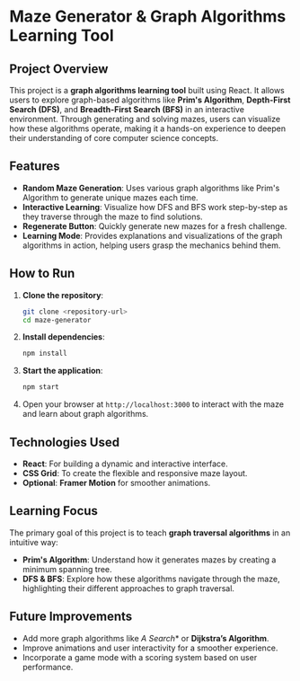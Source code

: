 
# **Maze Generator & Graph Algorithms Learning Tool**

## **Project Overview**
This project is a **graph algorithms learning tool** built using React. It allows users to explore graph-based algorithms like **Prim's Algorithm**, **Depth-First Search (DFS)**, and **Breadth-First Search (BFS)** in an interactive environment. Through generating and solving mazes, users can visualize how these algorithms operate, making it a hands-on experience to deepen their understanding of core computer science concepts.

## **Features**
- **Random Maze Generation**: Uses various graph algorithms like Prim's Algorithm to generate unique mazes each time.
- **Interactive Learning**: Visualize how DFS and BFS work step-by-step as they traverse through the maze to find solutions.
- **Regenerate Button**: Quickly generate new mazes for a fresh challenge.
- **Learning Mode**: Provides explanations and visualizations of the graph algorithms in action, helping users grasp the mechanics behind them.

## **How to Run**
1. **Clone the repository**:
   ```bash
   git clone <repository-url>
   cd maze-generator
   ```
2. **Install dependencies**:
   ```bash
   npm install
   ```
3. **Start the application**:
   ```bash
   npm start
   ```
4. Open your browser at `http://localhost:3000` to interact with the maze and learn about graph algorithms.

## **Technologies Used**
- **React**: For building a dynamic and interactive interface.
- **CSS Grid**: To create the flexible and responsive maze layout.
- **Optional**: **Framer Motion** for smoother animations.

## **Learning Focus**
The primary goal of this project is to teach **graph traversal algorithms** in an intuitive way:
- **Prim's Algorithm**: Understand how it generates mazes by creating a minimum spanning tree.
- **DFS & BFS**: Explore how these algorithms navigate through the maze, highlighting their different approaches to graph traversal.

## **Future Improvements**
- Add more graph algorithms like **A* Search** or **Dijkstra’s Algorithm**.
- Improve animations and user interactivity for a smoother experience.
- Incorporate a game mode with a scoring system based on user performance.

